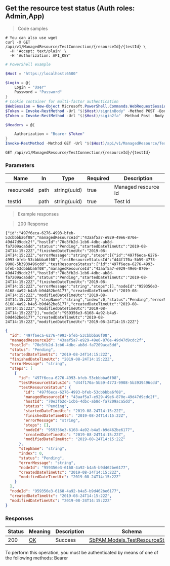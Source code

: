 
## Get the resource test status (Auth roles: Admin,App)

<a id="opIdGetTestResourceStatusAsync"></a>

> Code samples

```shell
# You can also use wget
curl -X GET /api/v1/ManagedResource/TestConnection/{resourceId}/{testId} \
  -H 'Accept: text/plain' \
  -H 'Authorization: API_KEY'

```

```powershell
# PowerShell example

$Host = "https://localhost:6500"

$Login = @{
    Login = "User"
    Password = "Password"
}
# Cookie container for multi-factor authentication
$WebSession = New-Object Microsoft.PowerShell.Commands.WebRequestSession
$Token = Invoke-RestMethod -Url "$($Host)/signinBody" -Method POST -Body (ConvertTo-Json $Login) -WebRequestSession $WebSession
$Token = Invoke-RestMethod -Url "$($Host)/sigin2fa" -Method Post -Body $MfaCode -Headers @{Authorization: "Bearer $Token"} -WebRequestSession $WebSession

$Headers = @{

    Authorization = "Bearer $Token"
}
Invoke-RestMethod -Method GET -Url "$($Host)/api/v1/ManagedResource/TestConnection/{resourceId}/{testId} -Headers $Headers
```

`GET /api/v1/ManagedResource/TestConnection/{resourceId}/{testId}`

<h3 id="get-the-resource-test-status-(auth-roles:-admin,app)-parameters">Parameters</h3>

|Name|In|Type|Required|Description|
|---|---|---|---|---|
|resourceId|path|string(uuid)|true|Managed resource Id|
|testId|path|string(uuid)|true|Test Id|

> Example responses

> 200 Response

```
{"id":"497f6eca-6276-4993-bfeb-53cbbbba6f08","managedResourceId":"43aaf5a7-e929-49e6-870e-49d47d9cdc2f","hostId":"70e3fb2d-1cb6-4dbc-ab8d-fa7209aca5dd","status":"Pending","startedDateTimeUtc":"2019-08-24T14:15:22Z","finishedDateTimeUtc":"2019-08-24T14:15:22Z","errorMessage":"string","steps":[{"id":"497f6eca-6276-4993-bfeb-53cbbbba6f08","testResourceStatusId":"d44f170a-5b59-4773-9908-5b3939496cdd","testResourceStatus":{"id":"497f6eca-6276-4993-bfeb-53cbbbba6f08","managedResourceId":"43aaf5a7-e929-49e6-870e-49d47d9cdc2f","hostId":"70e3fb2d-1cb6-4dbc-ab8d-fa7209aca5dd","status":"Pending","startedDateTimeUtc":"2019-08-24T14:15:22Z","finishedDateTimeUtc":"2019-08-24T14:15:22Z","errorMessage":"string","steps":[],"nodeId":"959356e3-6168-4a92-b4a5-b9d462be6177","createdDateTimeUtc":"2019-08-24T14:15:22Z","modifiedDateTimeUtc":"2019-08-24T14:15:22Z"},"stepName":"string","index":0,"status":"Pending","errorMessage":"string","nodeId":"959356e3-6168-4a92-b4a5-b9d462be6177","createdDateTimeUtc":"2019-08-24T14:15:22Z","modifiedDateTimeUtc":"2019-08-24T14:15:22Z"}],"nodeId":"959356e3-6168-4a92-b4a5-b9d462be6177","createdDateTimeUtc":"2019-08-24T14:15:22Z","modifiedDateTimeUtc":"2019-08-24T14:15:22Z"}
```

```json
{
  "id": "497f6eca-6276-4993-bfeb-53cbbbba6f08",
  "managedResourceId": "43aaf5a7-e929-49e6-870e-49d47d9cdc2f",
  "hostId": "70e3fb2d-1cb6-4dbc-ab8d-fa7209aca5dd",
  "status": "Pending",
  "startedDateTimeUtc": "2019-08-24T14:15:22Z",
  "finishedDateTimeUtc": "2019-08-24T14:15:22Z",
  "errorMessage": "string",
  "steps": [
    {
      "id": "497f6eca-6276-4993-bfeb-53cbbbba6f08",
      "testResourceStatusId": "d44f170a-5b59-4773-9908-5b3939496cdd",
      "testResourceStatus": {
        "id": "497f6eca-6276-4993-bfeb-53cbbbba6f08",
        "managedResourceId": "43aaf5a7-e929-49e6-870e-49d47d9cdc2f",
        "hostId": "70e3fb2d-1cb6-4dbc-ab8d-fa7209aca5dd",
        "status": "Pending",
        "startedDateTimeUtc": "2019-08-24T14:15:22Z",
        "finishedDateTimeUtc": "2019-08-24T14:15:22Z",
        "errorMessage": "string",
        "steps": [],
        "nodeId": "959356e3-6168-4a92-b4a5-b9d462be6177",
        "createdDateTimeUtc": "2019-08-24T14:15:22Z",
        "modifiedDateTimeUtc": "2019-08-24T14:15:22Z"
      },
      "stepName": "string",
      "index": 0,
      "status": "Pending",
      "errorMessage": "string",
      "nodeId": "959356e3-6168-4a92-b4a5-b9d462be6177",
      "createdDateTimeUtc": "2019-08-24T14:15:22Z",
      "modifiedDateTimeUtc": "2019-08-24T14:15:22Z"
    }
  ],
  "nodeId": "959356e3-6168-4a92-b4a5-b9d462be6177",
  "createdDateTimeUtc": "2019-08-24T14:15:22Z",
  "modifiedDateTimeUtc": "2019-08-24T14:15:22Z"
}
```

<h3 id="get-the-resource-test-status-(auth-roles:-admin,app)-responses">Responses</h3>

|Status|Meaning|Description|Schema|
|---|---|---|---|
|200|[OK](https://tools.ietf.org/html/rfc7231#section-6.3.1)|Success|[SbPAM.Models.TestResourceStatus](../Models/sbpam.models.testresourcestatus.md)|

<aside class="warning">
To perform this operation, you must be authenticated by means of one of the following methods:
Bearer
</aside>


